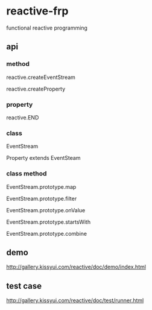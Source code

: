 # reactive-frp
functional reactive programming

## api

### method
reactive.createEventStream

reactive.createProperty

### property
reactive.END

### class
EventStream

Property extends EventSteam

### class method
EventStream.prototype.map

EventStream.prototype.filter

EventStream.prototype.onValue

EventStream.prototype.startsWith

EventStream.prototype.combine

## demo
http://gallery.kissyui.com/reactive/doc/demo/index.html

## test case
http://gallery.kissyui.com/reactive/doc/test/runner.html